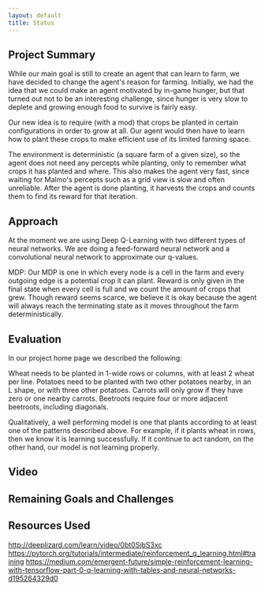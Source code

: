 ```yaml
---
layout: default
title: Status
---
```


## Project Summary

While our main goal is still to create an agent that can learn to farm, we have decided to change the agent's reason for farming. Initially, we had the idea that we could make an agent motivated by in-game hunger, but that turned out not to be an interesting challenge, since hunger is very slow to deplete and growing enough food to survive is fairly easy.

Our new idea is to require (with a mod) that crops be planted in certain configurations in order to grow at all. Our agent would then have to learn how to plant these crops to make efficient use of its limited farming space.

The environment is deterministic (a square farm of a given size), so the agent does not need any percepts while planting, only to remember what crops it has planted and where. This also makes the agent very fast, since waiting for Malmo's percepts such as a grid view is slow and often unreliable. After the agent is done planting, it harvests the crops and counts them to find its reward for that iteration.

## Approach
At the moment we are using Deep Q-Learning with two different types of neural networks. We are doing a feed-forward neural network and a convolutional neural network to approximate our q-values. 

MDP:
Our MDP is one in which every node is a cell in the farm and every outgoing edge is a potential crop it can plant. Reward is only given in the final state when every cell is full and we count the amount of crops that grew. Though reward seems scarce, we believe it is okay because the agent will always reach the terminating state as it moves throughout the farm deterministically.

## Evaluation
In our project home page we described the following: 

Wheat needs to be planted in 1-wide rows or columns, with at least 2 wheat per line.
Potatoes need to be planted with two other potatoes nearby, in an L shape, or with three other potatoes.
Carrots will only grow if they have zero or one nearby carrots.
Beetroots require four or more adjacent beetroots, including diagonals.

Qualitatively, a well performing model is one that plants according to at least one of the patterns described above. For example, if it plants wheat in rows, then we know it is learning successfully. If it continue to act random, on the other hand, our model is not learning properly.

## Video

## Remaining Goals and Challenges

## Resources Used
http://deeplizard.com/learn/video/0bt0SjbS3xc
https://pytorch.org/tutorials/intermediate/reinforcement_q_learning.html#training
https://medium.com/emergent-future/simple-reinforcement-learning-with-tensorflow-part-0-q-learning-with-tables-and-neural-networks-d195264329d0

